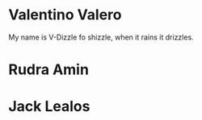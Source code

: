 # Valentino Valero
My name is V-Dizzle fo shizzle, when it rains it drizzles.
# Rudra Amin
# Jack Lealos
